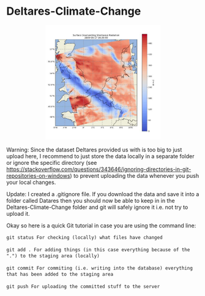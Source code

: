 # Deltares-Climate-Change

<p align="center">
  <img width="300" height="300" src="heatmap.png">
</p>

Warning: Since the dataset Deltares provided us with is too big to just upload here, I recommend to just store the data locally in a separate folder or ignore the specific directory (see https://stackoverflow.com/questions/343646/ignoring-directories-in-git-repositories-on-windows) to prevent uploading the data whenever you push your local changes.

Update: I created a .gitignore file. If you download the data and save it into a folder called Datares then you should now be able to keep in in the Deltares-Climate-Change folder and git will safely ignore it i.e. not try to upload it.


Okay so here is a quick Git tutorial in case you are using the command line:

    git status For checking (locally) what files have changed

    git add . For adding things (in this case everything because of the ".") to the staging area (locally)

    git commit For commiting (i.e. writing into the database) everything that has been added to the staging area

    git push For uploading the committed stuff to the server
